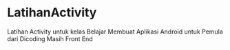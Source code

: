 # LatihanActivity
Latihan Activity untuk kelas Belajar Membuat Aplikasi Android untuk Pemula dari Dicoding 
Masih Front End
